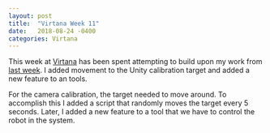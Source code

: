 ```yaml
---
layout: post
title:  "Virtana Week 11"
date:   2018-08-24 -0400
categories: Virtana
---
```


This week at [Virtana](https://virtanatech.com/) has been spent attempting to build upon my work from [last week](/posts/2018/08/17/Virtana-Week-10.html). I added movement to the Unity calibration target and added a new feature to an tools.

For the camera calibration, the target needed to move around. To accomplish this I added a script that randomly moves the target every 5 seconds. Later, I added a new feature to a tool that we have to control the robot in the system.
